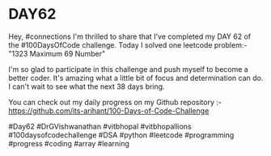 # DAY62
Hey, #connections I'm thrilled to share that I've completed my DAY 62 of the #100DaysOfCode challenge. Today I solved one leetcode problem:- "1323 Maximum 69 Number"

I'm so glad to participate in this challenge and push myself to become a better coder. It's amazing what a little bit of focus and determination can do. I can't wait to see what the next 38 days bring.

You can check out my daily progress on my Github repository :- https://github.com/its-arihant/100-Days-of-Code-Challenge

#Day62 #DrGVishwanathan #vitbhopal #vitbhopallions #100daysofcodechallenge #DSA #python #leetcode #programming #progress #coding #array #learning 






